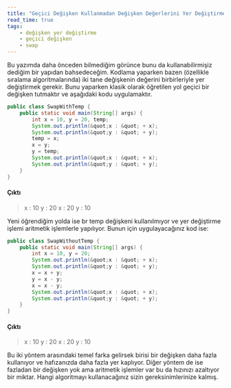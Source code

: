 ```yaml
---
title: "Geçici Değişken Kullanmadan Değişken Değerlerini Yer Değiştirme"
read_time: true
tags:
	- değişken yer değiştirme
	- geçici değişken
	- swap
---
```


Bu yazımda daha önceden bilmediğim görünce bunu da kullanabilirmişiz dediğim bir yapıdan bahsedeceğim.
Kodlama yaparken bazen (özellikle sıralama algoritmalarında) iki tane değişkenin değerini birbirleriyle yer değiştirmek gerekir. 
Bunu yaparken klasik olarak öğretilen yol geçici bir değişken tutmaktır ve aşağıdaki kodu uygulamaktır.

```java
public class SwapWithTemp {
	public static void main(String[] args) {
		int x = 10, y = 20, temp;
		System.out.println(&quot;x : &quot; + x);
		System.out.println(&quot;y : &quot; + y);
		temp = x;
		x = y;
		y = temp;
		System.out.println(&quot;x : &quot; + x);
		System.out.println(&quot;y : &quot; + y);
	}
}
```

#### Çıktı
> x : 10
> y : 20
> x : 20
> y : 10


Yeni öğrendiğim yolda ise br temp değişkeni kullanılmıyor ve yer değiştirme işlemi aritmetik işlemlerle yapılıyor. 
Bunun için uygulayacağınız kod ise:

```java
public class SwapWithoutTemp {
	public static void main(String[] args) {
		int x = 10, y = 20;
		System.out.println(&quot;x : &quot; + x);
		System.out.println(&quot;y : &quot; + y);
		x = x + y;
		y = x - y;
		x = x - y;
		System.out.println(&quot;x : &quot; + x);
		System.out.println(&quot;y : &quot; + y);
	}
}
```

#### Çıktı
> x : 10
> y : 20
> x : 20
> y : 10


Bu iki yöntem arasındaki temel farka gelirsek birisi bir değişken daha fazla kullanıyor ve hafızanızda daha fazla yer kaplıyor. 
Diğer yöntem de ise fazladan bir değişken yok ama aritmetik işlemler var bu da hızınızı azaltıyor bir miktar. 
Hangi algoritmayı kullanacağınız sizin gereksinimlerinize kalmış.
